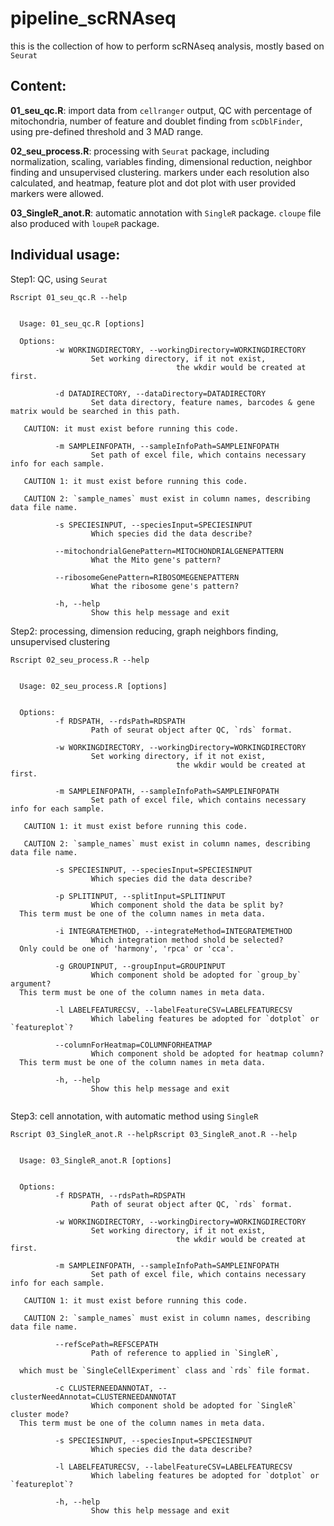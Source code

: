 # pipeline_scRNAseq
this is the collection of how to perform scRNAseq analysis, mostly based on `Seurat`


## Content:

  **01_seu_qc.R**: import data from `cellranger` output, QC with percentage of mitochondria, number of feature and doublet finding from `scDblFinder`, using pre-defined threshold and 3 MAD range.
  
  **02_seu_process.R**: processing with `Seurat` package, including normalization, scaling, variables finding, dimensional reduction, neighbor finding and unsupervised clustering. markers under each resolution also calculated, and heatmap, feature plot and dot plot with user provided markers were allowed. 
  
  **03_SingleR_anot.R**: automatic annotation with `SingleR` package. `cloupe` file also produced with `loupeR` package.


## Individual usage: 

Step1: QC, using `Seurat`

`Rscript 01_seu_qc.R --help`

```{bash}

  Usage: 01_seu_qc.R [options]
  
  Options:
          -w WORKINGDIRECTORY, --workingDirectory=WORKINGDIRECTORY
                  Set working directory, if it not exist,
                                     the wkdir would be created at first.
  
          -d DATADIRECTORY, --dataDirectory=DATADIRECTORY
                  Set data directory, feature names, barcodes & gene matrix would be searched in this path.
  
   CAUTION: it must exist before running this code.
  
          -m SAMPLEINFOPATH, --sampleInfoPath=SAMPLEINFOPATH
                  Set path of excel file, which contains necessary info for each sample.
  
   CAUTION 1: it must exist before running this code.
  
   CAUTION 2: `sample_names` must exist in column names, describing data file name.
  
          -s SPECIESINPUT, --speciesInput=SPECIESINPUT
                  Which species did the data describe?
  
          --mitochondrialGenePattern=MITOCHONDRIALGENEPATTERN
                  What the Mito gene's pattern?
  
          --ribosomeGenePattern=RIBOSOMEGENEPATTERN
                  What the ribosome gene's pattern?
  
          -h, --help
                  Show this help message and exit
```

Step2: processing, dimension reducing, graph neighbors finding, unsupervised clustering

`Rscript 02_seu_process.R --help`

```{bash}

  Usage: 02_seu_process.R [options]


  Options:
          -f RDSPATH, --rdsPath=RDSPATH
                  Path of seurat object after QC, `rds` format.
  
          -w WORKINGDIRECTORY, --workingDirectory=WORKINGDIRECTORY
                  Set working directory, if it not exist,
                                     the wkdir would be created at first.
  
          -m SAMPLEINFOPATH, --sampleInfoPath=SAMPLEINFOPATH
                  Set path of excel file, which contains necessary info for each sample.
  
   CAUTION 1: it must exist before running this code.
  
   CAUTION 2: `sample_names` must exist in column names, describing data file name.
  
          -s SPECIESINPUT, --speciesInput=SPECIESINPUT
                  Which species did the data describe?
  
          -p SPLITINPUT, --splitInput=SPLITINPUT
                  Which component shold the data be split by?
  This term must be one of the column names in meta data.
  
          -i INTEGRATEMETHOD, --integrateMethod=INTEGRATEMETHOD
                  Which integration method shold be selected?
  Only could be one of 'harmony', 'rpca' or 'cca'.
  
          -g GROUPINPUT, --groupInput=GROUPINPUT
                  Which component shold be adopted for `group_by` argument?
  This term must be one of the column names in meta data.
  
          -l LABELFEATURECSV, --labelFeatureCSV=LABELFEATURECSV
                  Which labeling features be adopted for `dotplot` or `featureplot`?
  
          --columnForHeatmap=COLUMNFORHEATMAP
                  Which component shold be adopted for heatmap column?
  This term must be one of the column names in meta data.
  
          -h, --help
                  Show this help message and exit


```

Step3: cell annotation, with automatic method using `SingleR`

`Rscript 03_SingleR_anot.R --helpRscript 03_SingleR_anot.R --help`

```{bash}

  Usage: 03_SingleR_anot.R [options]
  
  
  Options:
          -f RDSPATH, --rdsPath=RDSPATH
                  Path of seurat object after QC, `rds` format.
  
          -w WORKINGDIRECTORY, --workingDirectory=WORKINGDIRECTORY
                  Set working directory, if it not exist,
                                     the wkdir would be created at first.
  
          -m SAMPLEINFOPATH, --sampleInfoPath=SAMPLEINFOPATH
                  Set path of excel file, which contains necessary info for each sample.
  
   CAUTION 1: it must exist before running this code.
  
   CAUTION 2: `sample_names` must exist in column names, describing data file name.
  
          --refScePath=REFSCEPATH
                  Path of reference to applied in `SingleR`,
  
  which must be `SingleCellExperiment` class and `rds` file format.
  
          -c CLUSTERNEEDANNOTAT, --clusterNeedAnnotat=CLUSTERNEEDANNOTAT
                  Which component shold be adopted for `SingleR` cluster mode?
  This term must be one of the column names in meta data.
  
          -s SPECIESINPUT, --speciesInput=SPECIESINPUT
                  Which species did the data describe?
  
          -l LABELFEATURECSV, --labelFeatureCSV=LABELFEATURECSV
                  Which labeling features be adopted for `dotplot` or `featureplot`?
  
          -h, --help
                  Show this help message and exit

```
